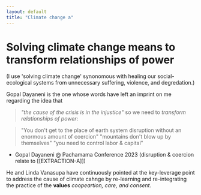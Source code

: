 ```yaml
---
layout: default
title: "Climate change a"
---
```


# Solving climate change means to transform relationships of power 

(I use 'solving climate change' synonomous with healing our social-ecological systems from unnecessary suffering, violence, and degredation.)

Gopal Dayaneni is the one whose words have left an imprint on me regarding the idea that 
 >*"the cause of the crisis is in the injustice"* so we need to *transform relationships of power*:

>"You don't get to the place of earth system disruption without an enormous amount of coercion"
>"mountains don't blow up by themselves" "you need to control labor & capital" 
>
- Gopal Dayaneni @ Pachamama Conference 2023 
(disruption & coercion relate to [[EXTRACTION-A]])

He and Linda Vanasupa  have continuously pointed at the key-leverage point to address the cause of climate cahnge by re-learning and re-integrating the practice of the **values** *coopeartion, care, and consent*. 
